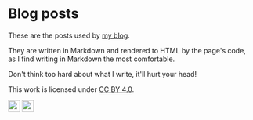 # Blog posts

These are the posts used by [my blog](https://tabby.page).

They are written in Markdown and rendered to HTML by the page's code, as I find writing in Markdown the most comfortable.

Don't think too hard about what I write, it'll hurt your head!

This work is licensed under [CC BY 4.0](https://creativecommons.org/licenses/by/4.0/).

<img src="https://github.com/tabithamoon/blog-posts/assets/123581598/b0cd8c15-e79f-4d1b-9746-cd41ccaa1132" width="24" height="24"/>
<img src="https://github.com/tabithamoon/blog-posts/assets/123581598/9cff8b30-c0c1-4c42-8f02-1584f8d9cb52" width="24" height="24"/>
